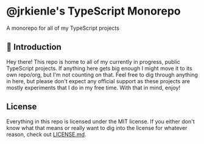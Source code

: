 # @jrkienle's TypeScript Monorepo

A monorepo for all of my TypeScript projects

## 👋 Introduction

Hey there! This repo is home to all of my currently in progress, public TypeScript projects. If
anything here gets big enough I might move it to its own repo/org, but I'm not counting on that.
Feel free to dig through anything in here, but please don't expect any official support as these
projects are mostly experiments that I do in my free time. With that in mind, enjoy!

## License

Everything in this repo is licensed under the MIT license. If you either don't know what that means
or really want to dig into the license for whatever reason, check out [LICENSE.md](LICENSE.md).
